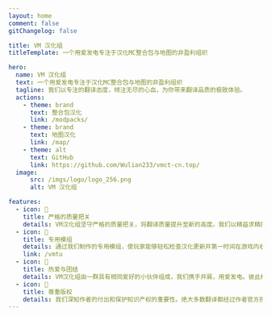 ```yaml
---
layout: home
comment: false
gitChangelog: false

title: VM 汉化组
titleTemplate: 一个用爱发电专注于汉化MC整合包与地图的非盈利组织

hero:
  name: VM 汉化组
  text: 一个用爱发电专注于汉化MC整合包与地图的非盈利组织
  tagline: 我们以专注的翻译态度，倾注无尽的心血，为你带来翻译品质的极致体验。
  actions:
    - theme: brand
      text: 整合包汉化
      link: /modpacks/
    - theme: brand
      text: 地图汉化
      link: /map/
    - theme: alt
      text: GitHub
      link: https://github.com/Wulian233/vmct-cn.top/
  image:
      src: /imgs/logo/logo_256.png
      alt: VM 汉化组

features:
  - icon: 📝
    title: 严格的质量把关
    details: VM汉化组坚守严格的质量把关，将翻译质量提升至新的高度。我们以精益求精的态度，追求每一个细节的完美。从翻译准确性到文化本土化，每一个环节都经过严密的审查与校对。
  - icon: 🔔
    title: 专用模组
    details: 通过我们制作的专用模组，使玩家能够轻松检查汉化更新并第一时间在游戏内收到通知。我们的专用模组旨在为玩家提供更便捷、实时的汉化更新体验。
    link: /vmtu
  - icon: 🤝
    title: 热爱与团结
    details: VM汉化组由一群具有相同爱好的小伙伴组成，我们携手并肩，用爱发电。彼此相互支持，建立并成为一个无坚不摧的团队。
  - icon: 📖
    title: 尊重版权️
    details: 我们深知作者的付出和保护知识产权的重要性。绝大多数翻译都经过作者官方授权，不分发游戏本体。仅提供汉化补丁下载，尽最大化保证作者权益得到保障。
---
```


<commitsCounter
  username="Wulian233"
  repoName="vmct-cn.top"
  :daysToFetch="60"
/>
